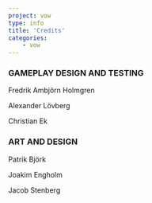 ```yaml
---
project: vow
type: info
title: 'Credits'
categories: 
    - vow
---
```

### GAMEPLAY DESIGN AND TESTING

Fredrik Ambjörn Holmgren

Alexander Lövberg

Christian Ek


### ART AND DESIGN

Patrik Björk

Joakim Engholm

Jacob Stenberg
